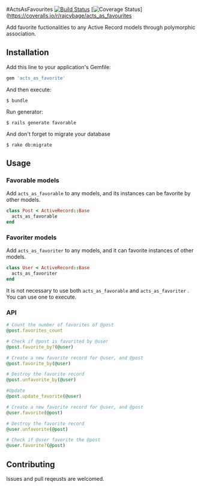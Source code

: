 
#ActsAsFavourites [![Build Status](https://travis-ci.org/rajcybage/acts_as_favourites.svg)](https://travis-ci.org/rajcybage/acts_as_favourites) [![Coverage Status](https://coveralls.io/repos/rajcybage/acts_as_favourites/badge.svg)](https://coveralls.io/r/rajcybage/acts_as_favourites

Add favorite fuctionalities to any Active Record models through polymorphic association. 


## Installation

Add this line to your application's Gemfile:

```ruby
gem 'acts_as_favorite'
```

And then execute:

    $ bundle

Run generator:

    $ rails generate favorable

And don't forget to migrate your database

    $ rake db:migrate

## Usage

### Favorable models

Add `acts_as_favorable` to any models, and its instances can be favorite by other models.

```ruby
class Post < ActiveRecord::Base
  acts_as_favorable
end
```

### Favoriter models

Add `acts_as_favoriter` to any models, and it can favorite instances of other models.

```ruby
class User < ActiveRecord::Base
  acts_as_favoriter
end
```


It is not necessary to use both `acts_as_favorable` and `acts_as_favoriter` . You can use one to execute.

### API

```ruby
# Count the number of favorites of @post
@post.favorites_count

# Check if @post is favorited by @user
@post.favorite_by?(@user)

# Create a new favorite record for @user, and @post
@post.favorite_by(@user)

# Destroy the favorite record
@post.unfavorite_by(@user)

#Update
@post.update_favorite(@user)
```



```ruby
# Create a new favorite record for @user, and @post
@user.favorite(@post)

# Destroy the favorite record
@user.unfavorite(@post)

# Check if @user favorite the @post
@user.favorite?(@post)
```

## Contributing

Issues and pull reqeusts are welcomed.